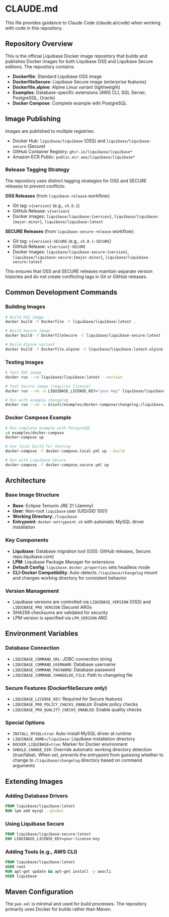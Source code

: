 # CLAUDE.md

This file provides guidance to Claude Code (claude.ai/code) when working with code in this repository.

## Repository Overview

This is the official Liquibase Docker image repository that builds and publishes Docker images for both Liquibase OSS and Liquibase Secure editions. The repository contains:

- **Dockerfile**: Standard Liquibase OSS image
- **DockerfileSecure**: Liquibase Secure image (enterprise features)
- **Dockerfile.alpine**: Alpine Linux variant (lightweight)
- **Examples**: Database-specific extensions (AWS CLI, SQL Server, PostgreSQL, Oracle)
- **Docker Compose**: Complete example with PostgreSQL

## Image Publishing

Images are published to multiple registries:
- Docker Hub: `liquibase/liquibase` (OSS) and `liquibase/liquibase-secure` (Secure)
- GitHub Container Registry: `ghcr.io/liquibase/liquibase*`
- Amazon ECR Public: `public.ecr.aws/liquibase/liquibase*`

### Release Tagging Strategy

The repository uses distinct tagging strategies for OSS and SECURE releases to prevent conflicts:

**OSS Releases** (from `liquibase-release` workflow):
- Git tag: `v{version}` (e.g., `v5.0.1`)
- GitHub Release: `v{version}`
- Docker images: `liquibase/liquibase:{version}`, `liquibase/liquibase:{major.minor}`, `liquibase/liquibase:latest`

**SECURE Releases** (from `liquibase-secure-release` workflow):
- Git tag: `v{version}-SECURE` (e.g., `v5.0.1-SECURE`)
- GitHub Release: `v{version}-SECURE`
- Docker images: `liquibase/liquibase-secure:{version}`, `liquibase/liquibase-secure:{major.minor}`, `liquibase/liquibase-secure:latest`

This ensures that OSS and SECURE releases maintain separate version histories and do not create conflicting tags in Git or GitHub releases.

## Common Development Commands

### Building Images

```bash
# Build OSS image
docker build -f Dockerfile -t liquibase/liquibase:latest .

# Build Secure image
docker build -f DockerfileSecure -t liquibase/liquibase-secure:latest .

# Build Alpine variant
docker build -f Dockerfile.alpine -t liquibase/liquibase:latest-alpine .
```

### Testing Images

```bash
# Test OSS image
docker run --rm liquibase/liquibase:latest --version

# Test Secure image (requires license)
docker run --rm -e LIQUIBASE_LICENSE_KEY="your-key" liquibase/liquibase-secure:latest --version

# Run with example changelog
docker run --rm -v $(pwd)/examples/docker-compose/changelog:/liquibase/changelog liquibase/liquibase:latest --changelog-file=db.changelog-master.xml validate
```

### Docker Compose Example

```bash
# Run complete example with PostgreSQL
cd examples/docker-compose
docker-compose up

# Use local build for testing
docker-compose -f docker-compose.local.yml up --build

# Run with Liquibase Secure
docker-compose -f docker-compose.secure.yml up
```

## Architecture

### Base Image Structure
- **Base**: Eclipse Temurin JRE 21 (Jammy)
- **User**: Non-root `liquibase` user (UID/GID 1001)
- **Working Directory**: `/liquibase`
- **Entrypoint**: `docker-entrypoint.sh` with automatic MySQL driver installation

### Key Components
- **Liquibase**: Database migration tool (OSS: GitHub releases, Secure: repo.liquibase.com)
- **LPM**: Liquibase Package Manager for extensions
- **Default Config**: `liquibase.docker.properties` sets headless mode
- **CLI-Docker Compatibility**: Auto-detects `/liquibase/changelog` mount and changes working directory for consistent behavior

### Version Management
- Liquibase versions are controlled via `LIQUIBASE_VERSION` (OSS) and `LIQUIBASE_PRO_VERSION` (Secure) ARGs
- SHA256 checksums are validated for security
- LPM version is specified via `LPM_VERSION` ARG

## Environment Variables

### Database Connection
- `LIQUIBASE_COMMAND_URL`: JDBC connection string
- `LIQUIBASE_COMMAND_USERNAME`: Database username
- `LIQUIBASE_COMMAND_PASSWORD`: Database password
- `LIQUIBASE_COMMAND_CHANGELOG_FILE`: Path to changelog file

### Secure Features (DockerfileSecure only)
- `LIQUIBASE_LICENSE_KEY`: Required for Secure features
- `LIQUIBASE_PRO_POLICY_CHECKS_ENABLED`: Enable policy checks
- `LIQUIBASE_PRO_QUALITY_CHECKS_ENABLED`: Enable quality checks

### Special Options
- `INSTALL_MYSQL=true`: Auto-install MySQL driver at runtime
- `LIQUIBASE_HOME=/liquibase`: Liquibase installation directory
- `DOCKER_LIQUIBASE=true`: Marker for Docker environment
- `SHOULD_CHANGE_DIR`: Override automatic working directory detection (true/false). When set, prevents the entrypoint from guessing whether to change to `/liquibase/changelog` directory based on command arguments

## Extending Images

### Adding Database Drivers
```dockerfile
FROM liquibase/liquibase:latest
RUN lpm add mysql --global
```

### Using Liquibase Secure
```dockerfile
FROM liquibase/liquibase-secure:latest
ENV LIQUIBASE_LICENSE_KEY=your-license-key
```

### Adding Tools (e.g., AWS CLI)
```dockerfile
FROM liquibase/liquibase:latest
USER root
RUN apt-get update && apt-get install -y awscli
USER liquibase
```

## Maven Configuration

The `pom.xml` is minimal and used for build processes. The repository primarily uses Docker for builds rather than Maven.
